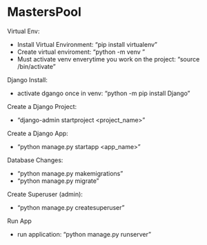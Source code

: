 # MastersPool

Virtual Env:
- Install Virtual Environment: “pip install virtualenv”
- Create virtual enviroment: “python -m venv <env name>”
- Must activate venv enverytime you work on the project: “source <env name>/bin/activate”

Django Install:
- activate dgango once in venv: “python -m pip install Django”

Create a Django Project: 
- “django-admin startproject <project_name>”

Create a Django App:
- “python manage.py startapp <app_name>”

Database Changes:
- “python manage.py makemigrations” 
- “python manage.py migrate”
  
Create Superuser (admin):
- “python manage.py createsuperuser”

Run App
- run application: “python manage.py runserver”
